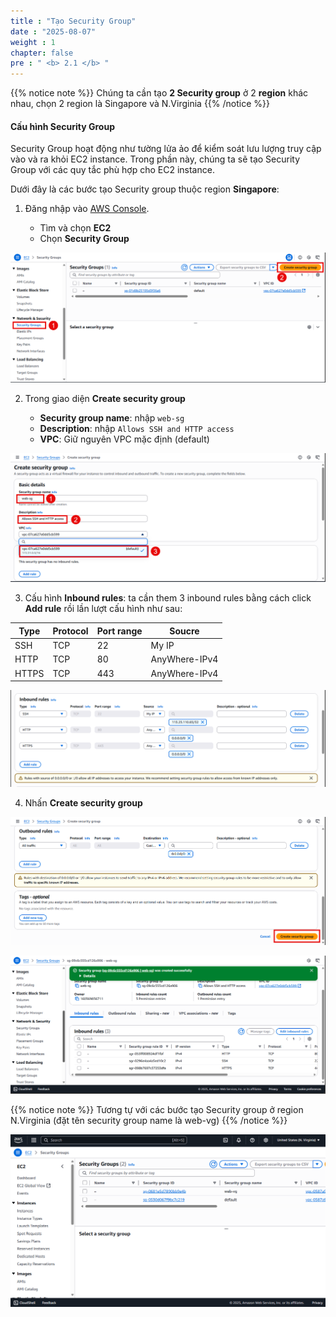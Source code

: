 ```yaml
---
title : "Tạo Security Group"
date : "2025-08-07"
weight : 1
chapter: false
pre : " <b> 2.1 </b> "
---
```


{{% notice note %}}
Chúng ta cần tạo **2 Security group** ở 2 **region** khác nhau, chọn 2 region là Singapore và N.Virginia
{{% /notice %}}

#### Cấu hình Security Group 

Security Group hoạt động như tường lửa ảo để kiểm soát lưu lượng truy cập vào và ra khỏi EC2 instance. Trong phần này, chúng ta sẽ tạo Security Group với các quy tắc phù hợp cho EC2 instance.

Dưới đây là các bước tạo Security group thuộc region **Singapore**:

1. Đăng nhập vào [AWS Console](https://aws.amazon.com/console/).

    - Tìm và chọn **EC2**
    - Chọn **Security Group**

![CreateSG](/static/images/1/CreateSG.png?featherlight=false&width=90pc)

2. Trong giao diện **Create security group**

    - **Security group name**: nhập `web-sg`
    - **Description**: nhập `Allows SSH and HTTP access`
    - **VPC**: Giữ nguyên VPC mặc định (default)

![CreateSG](/static/images/1/CSG1.png?featherlight=false&width=90pc)

3. Cấu hình **Inbound rules**: ta cần them 3 inbound rules bằng cách click **Add rule** rồi lần lượt cấu hình như sau:

| Type  | Protocol | Port range |    Soucre     |
| ----- | -------- | ---------- | ------------- |
| SSH   |   TCP    |     22     |     My IP     |
| HTTP  |   TCP    |     80     | AnyWhere-IPv4 |
| HTTPS |   TCP    |     443    | AnyWhere-IPv4 |

![CreateSG](/static/images/1/CSG2.png?featherlight=false&width=90pc)

4. Nhấn **Create security group**

![CreateSG](/static/images/1/CSG3.png?featherlight=false&width=90pc)

![CreateSG](/static/images/1/CSG4.png?featherlight=false&width=90pc)

{{% notice note %}}
Tương tự với các bước tạo Security group ở region N.Virginia (đặt tên security group name là web-vg)
{{% /notice %}}

![CreateSG](/static/images/1/CSG5.png?featherlight=false&width=90pc)
